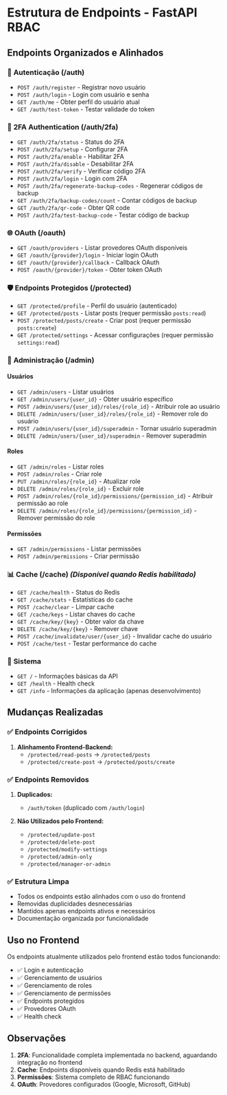 # Estrutura de Endpoints - FastAPI RBAC

## Endpoints Organizados e Alinhados

### 🔐 **Autenticação (/auth)**
- `POST /auth/register` - Registrar novo usuário
- `POST /auth/login` - Login com usuário e senha
- `GET /auth/me` - Obter perfil do usuário atual
- `GET /auth/test-token` - Testar validade do token

### 🔑 **2FA Authentication (/auth/2fa)**
- `GET /auth/2fa/status` - Status do 2FA
- `POST /auth/2fa/setup` - Configurar 2FA
- `POST /auth/2fa/enable` - Habilitar 2FA
- `POST /auth/2fa/disable` - Desabilitar 2FA
- `POST /auth/2fa/verify` - Verificar código 2FA
- `POST /auth/2fa/login` - Login com 2FA
- `POST /auth/2fa/regenerate-backup-codes` - Regenerar códigos de backup
- `GET /auth/2fa/backup-codes/count` - Contar códigos de backup
- `GET /auth/2fa/qr-code` - Obter QR code
- `POST /auth/2fa/test-backup-code` - Testar código de backup

### 🌐 **OAuth (/oauth)**
- `GET /oauth/providers` - Listar provedores OAuth disponíveis
- `GET /oauth/{provider}/login` - Iniciar login OAuth
- `GET /oauth/{provider}/callback` - Callback OAuth
- `POST /oauth/{provider}/token` - Obter token OAuth

### 🛡️ **Endpoints Protegidos (/protected)**
- `GET /protected/profile` - Perfil do usuário (autenticado)
- `GET /protected/posts` - Listar posts (requer permissão `posts:read`)
- `POST /protected/posts/create` - Criar post (requer permissão `posts:create`)
- `GET /protected/settings` - Acessar configurações (requer permissão `settings:read`)

### 👥 **Administração (/admin)**

#### Usuários
- `GET /admin/users` - Listar usuários
- `GET /admin/users/{user_id}` - Obter usuário específico
- `POST /admin/users/{user_id}/roles/{role_id}` - Atribuir role ao usuário
- `DELETE /admin/users/{user_id}/roles/{role_id}` - Remover role do usuário
- `POST /admin/users/{user_id}/superadmin` - Tornar usuário superadmin
- `DELETE /admin/users/{user_id}/superadmin` - Remover superadmin

#### Roles
- `GET /admin/roles` - Listar roles
- `POST /admin/roles` - Criar role
- `PUT /admin/roles/{role_id}` - Atualizar role
- `DELETE /admin/roles/{role_id}` - Excluir role
- `POST /admin/roles/{role_id}/permissions/{permission_id}` - Atribuir permissão ao role
- `DELETE /admin/roles/{role_id}/permissions/{permission_id}` - Remover permissão do role

#### Permissões
- `GET /admin/permissions` - Listar permissões
- `POST /admin/permissions` - Criar permissão

### 📊 **Cache (/cache)** *(Disponível quando Redis habilitado)*
- `GET /cache/health` - Status do Redis
- `GET /cache/stats` - Estatísticas do cache
- `POST /cache/clear` - Limpar cache
- `GET /cache/keys` - Listar chaves do cache
- `GET /cache/key/{key}` - Obter valor da chave
- `DELETE /cache/key/{key}` - Remover chave
- `POST /cache/invalidate/user/{user_id}` - Invalidar cache do usuário
- `POST /cache/test` - Testar performance do cache

### 🔧 **Sistema**
- `GET /` - Informações básicas da API
- `GET /health` - Health check
- `GET /info` - Informações da aplicação (apenas desenvolvimento)

## Mudanças Realizadas

### ✅ **Endpoints Corrigidos**
1. **Alinhamento Frontend-Backend:**
   - `/protected/read-posts` → `/protected/posts`
   - `/protected/create-post` → `/protected/posts/create`

### ✅ **Endpoints Removidos**
1. **Duplicados:**
   - `/auth/token` (duplicado com `/auth/login`)

2. **Não Utilizados pelo Frontend:**
   - `/protected/update-post`
   - `/protected/delete-post`
   - `/protected/modify-settings`
   - `/protected/admin-only`
   - `/protected/manager-or-admin`

### ✅ **Estrutura Limpa**
- Todos os endpoints estão alinhados com o uso do frontend
- Removidas duplicidades desnecessárias
- Mantidos apenas endpoints ativos e necessários
- Documentação organizada por funcionalidade

## Uso no Frontend

Os endpoints atualmente utilizados pelo frontend estão todos funcionando:
- ✅ Login e autenticação
- ✅ Gerenciamento de usuários
- ✅ Gerenciamento de roles
- ✅ Gerenciamento de permissões
- ✅ Endpoints protegidos
- ✅ Provedores OAuth
- ✅ Health check

## Observações

1. **2FA**: Funcionalidade completa implementada no backend, aguardando integração no frontend
2. **Cache**: Endpoints disponíveis quando Redis está habilitado
3. **Permissões**: Sistema completo de RBAC funcionando
4. **OAuth**: Provedores configurados (Google, Microsoft, GitHub) 